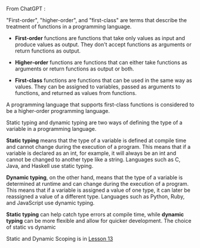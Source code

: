 From ChatGPT : 

"First-order", "higher-order", and "first-class" are terms that describe the treatment of functions in a programming language.

- **First-order** functions are functions that take only values as input and produce values as output. They don't accept functions as arguments or return functions as output.

- **Higher-order** functions are functions that can either take functions as arguments or return functions as output or both.

- **First-class** functions are functions that can be used in the same way as values. They can be assigned to variables, passed as arguments to functions, and returned as values from functions.

A programming language that supports first-class functions is considered to be a higher-order programming language.

Static typing and dynamic typing are two ways of defining the type of a variable in a programming language.

**Static typing** means that the type of a variable is defined at compile time and cannot change during the execution of a program. This means that if a variable is declared as an int, for example, it will always be an int and cannot be changed to another type like a string. Languages such as C, Java, and Haskell use static typing.

**Dynamic typing**, on the other hand, means that the type of a variable is determined at runtime and can change during the execution of a program. This means that if a variable is assigned a value of one type, it can later be reassigned a value of a different type. Languages such as Python, Ruby, and JavaScript use dynamic typing.

**Static typing** can help catch type errors at compile time, while **dynamic typing** can be more flexible and allow for quicker development. The choice of static vs dynamic

Static and Dynamic Scoping is in [Lesson 13](Lesson%213) 